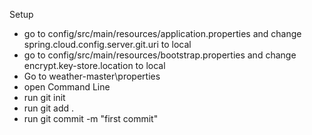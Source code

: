 Setup
- go to config/src/main/resources/application.properties and change spring.cloud.config.server.git.uri to local
- go to config/src/main/resources/bootstrap.properties and change encrypt.key-store.location to local
- Go to weather-master\properties
- open Command Line
- run git init
- run git add .
- run git commit -m "first commit"
